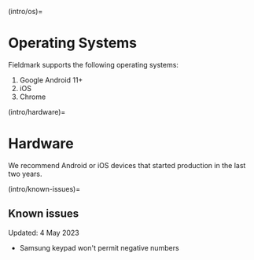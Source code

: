 (intro/os)=
# Operating Systems

Fieldmark supports the following operating systems:

1. Google Android 11+
2. iOS
3. Chrome   

(intro/hardware)=
# Hardware

We recommend Android or iOS devices that started production in the last two years.

(intro/known-issues)=
## Known issues

Updated: 4 May 2023

- Samsung keypad won't permit negative numbers
